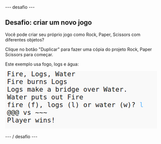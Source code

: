 \--- desafio \---

## Desafio: criar um novo jogo

Você pode criar seu próprio jogo como Rock, Paper, Scissors com diferentes objetos?

Clique no botão "Duplicar" para fazer uma cópia do projeto Rock, Paper Scissors para começar.

Este exemplo usa fogo, logs e água:

![captura de tela](images/rps-fire.png)

\--- / desafio \---